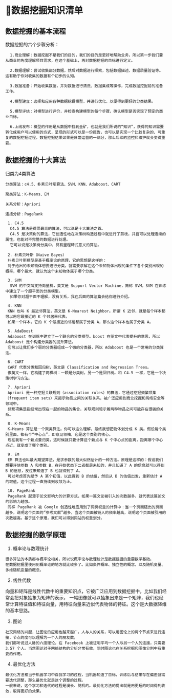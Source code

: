 # 📖数据挖掘知识清单  

  ## 数据挖掘的基本流程
  
  数据挖掘的六个步骤分析：
    
      1.商业理解：数据挖掘不是我们的目的，我们的目的是更好地帮助业务，所以第一步我们要从商业的角度理解项目需求，在这个基础上，再对数据挖掘的目标进行定义。

      2.数据理解：尝试收集部分数据，然后对数据进行探索，包括数据描述、数据质量验证等。这有助于你对收集的数据有个初步的认知。

      3.数据准备：开始收集数据，并对数据进行清洗、数据集成等操作，完成数据挖掘前的准备工作。

      4.模型建立：选择和应用各种数据挖掘模型，并进行优化，以便得到更好的分类结果。

      5.模型评估：对模型进行评价，并检查构建模型的每个步骤，确认模型是否实现了预定的商业目标。

      6.上线发布：模型的作用是从数据中找到金矿，也就是我们所说的“知识”，获得的知识需要转化成用户可以使用的方式，呈现的形式可以是一份报告，也可以是实现一个比较复杂的、可重复的数据挖掘过程。数据挖掘结果如果是日常运营的一部分，那么后续的监控和维护就会变得重要。

## 数据挖掘的十大算法
 
  归类为4类算法
  
    分类算法：c4.5、朴素贝叶斯算法、SVM、KNN、Adaboost、CART

    聚类算法：K-Means、EM

    关系分析：Apriori

    连接分析：PageRank
 
     1. C4.5
      C4.5 算法是得票最高的算法，可以说是十大算法之首。
      C4.5 是决策树的算法，它创造性地在决策树构造过程中就进行了剪枝，并且可以处理连续的属性，也能对不完整的数据进行处理。
      它可以说是决策树分类中，具有里程碑式意义的算法。

     2. 朴素贝叶斯（Naive Bayes）
     朴素贝叶斯模型是基于概率论的原理，它的思想是这样的：
     对于给出的未知物体想要进行分类，就需要求解在这个未知物体出现的条件下各个类别出现的概率，哪个最大，就认为这个未知物体属于哪个分类。

     3. SVM
      SVM 的中文叫支持向量机，英文是 Support Vector Machine，简称 SVM。SVM 在训练中建立了一个超平面的分类模型。
      如果你对超平面不理解，没有关系，我在后面的算法篇会给你进行介绍。

     4. KNN
     KNN 也叫 K 最近邻算法，英文是 K-Nearest Neighbor。所谓 K 近邻，就是每个样本都可以用它最接近的 K 个邻居来代表。
     如果一个样本，它的 K 个最接近的邻居都属于分类 A，那么这个样本也属于分类 A。

     5. AdaBoost
     Adaboost 在训练中建立了一个联合的分类模型。boost 在英文中代表提升的意思，所以 Adaboost 是个构建分类器的提升算法。
     它可以让我们多个弱的分类器组成一个强的分类器，所以 Adaboost 也是一个常用的分类算法。

     6. CART
     CART 代表分类和回归树，英文是 Classification and Regression Trees。
     像英文一样，它构建了两棵树：一颗是分类树，另一个是回归树。和 C4.5 一样，它是一个决策树学习方法。

     7. Apriori
     Apriori 是一种挖掘关联规则（association rules）的算法，它通过挖掘频繁项集（frequent item sets）来揭示物品之间的关联关系，被广泛应用到商业挖掘和网络安全等领域中。
     频繁项集是指经常出现在一起的物品的集合，关联规则暗示着两种物品之间可能存在很强的关系。

     8. K-Means
     K-Means 算法是一个聚类算法。你可以这么理解，最终我想把物体划分成 K 类。假设每个类别里面，都有个“中心点”，即意见领袖，它是这个类别的核心。
     现在我有一个新点要归类，这时候就只要计算这个新点与 K 个中心点的距离，距离哪个中心点近，就变成了哪个类别。

     9. EM
     EM 算法也叫最大期望算法，是求参数的最大似然估计的一种方法。原理是这样的：假设我们想要评估参数 A 和参数 B，在开始状态下二者都是未知的，并且知道了 A 的信息就可以得到 B 的信息，反过来知道了 B 也就得到了 A。
     可以考虑首先赋予 A 某个初值，以此得到 B 的估值，然后从 B 的估值出发，重新估计 A 的取值，这个过程一直持续到收敛为止。

     10. PageRank
     PageRank 起源于论文影响力的计算方式，如果一篇文论被引入的次数越多，就代表这篇论文的影响力越强。
     同样 PageRank 被 Google 创造性地应用到了网页权重的计算中：当一个页面链出的页面越多，说明这个页面的“参考文献”越多，当这个页面被链入的频率越高，说明这个页面被引用的次数越高。基于这个原理，我们可以得到网站的权重划分。
     
 ## 数据挖掘的数学原理
 
  1. 概率论与数理统计
  
    很多算法的本质都与概率论相关，所以说概率论与数理统计是数据挖掘的重要数学基础。
    在数据挖掘里使用到概率论的地方就比较多了。比如条件概率、独立性的概念，以及随机变量、多维随机变量的概念。
    
 2. 线性代数
 
   向量和矩阵是线性代数中的重要知识点，它被广泛应用到数据挖掘中，比如我们经常会把对象抽象为矩阵的表示，
   一幅图像就可以抽象出来是一个矩阵，我们也经常计算特征值和特征向量，用特征向量来近似代表物体的特征。这个是大数据降维的基本思路。
 
  3. 图论
  
    社交网络的兴起，让图论的应用也越来越广。人与人的关系，可以用图论上的两个节点来进行连接，节点的度可以理解为一个人的朋友数。
    我们都听说过人脉的六度理论，在 Facebook 上被证明平均一个人与另一个人的连接，只需要 3.57 个人。当然图论对于网络结构的分析非常有效，同时图论也在关系挖掘和图像分割中有重要的作用。
  
  4. 最优化方法
  
    最优化方法相当于机器学习中自我学习的过程，当机器知道了目标，训练后与结果存在偏差就需要迭代调整，那么最优化就是这个调整的过程。
    一般来说，这个学习和迭代的过程是漫长、随机的。最优化方法的提出就是用更短的时间得到收敛，取得更好的效果。

 
 
 
 
 

